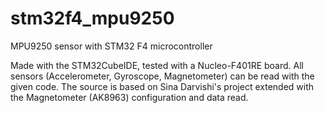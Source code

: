 # stm32f4_mpu9250
MPU9250 sensor with STM32 F4 microcontroller

Made with the STM32CubeIDE, tested with a Nucleo-F401RE board.
All sensors (Accelerometer, Gyroscope, Magnetometer) can be read with the given code. The source is based on Sina Darvishi's project extended with the Magnetometer (AK8963) configuration and data read.
